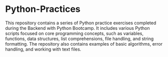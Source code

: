 # Python-Practices 

This repository contains a series of Python practice exercises completed during the Backend with Python Bootcamp. It includes various Python scripts focused on core programming concepts, such as variables, functions, data structures, list comprehensions, file handling, and string formatting. The repository also contains examples of basic algorithms, error handling, and working with text files.
